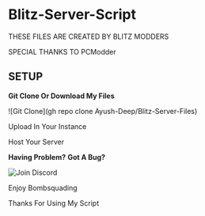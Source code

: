 <h1>Blitz-Server-Script</h1>

THESE FILES ARE CREATED BY BLITZ MODDERS


SPECIAL THANKS TO PCModder

<h2>SETUP</h2>


**Git Clone Or Download My Files**

![Git Clone](gh repo clone Ayush-Deep/Blitz-Server-Files)

Upload In Your Instance


Host Your Server

**Having Problem?**
**Got A Bug?**

![Join Discord](https://discord.gg/RZXqVGru4c)

Enjoy Bombsquading


Thanks For Using My Script
